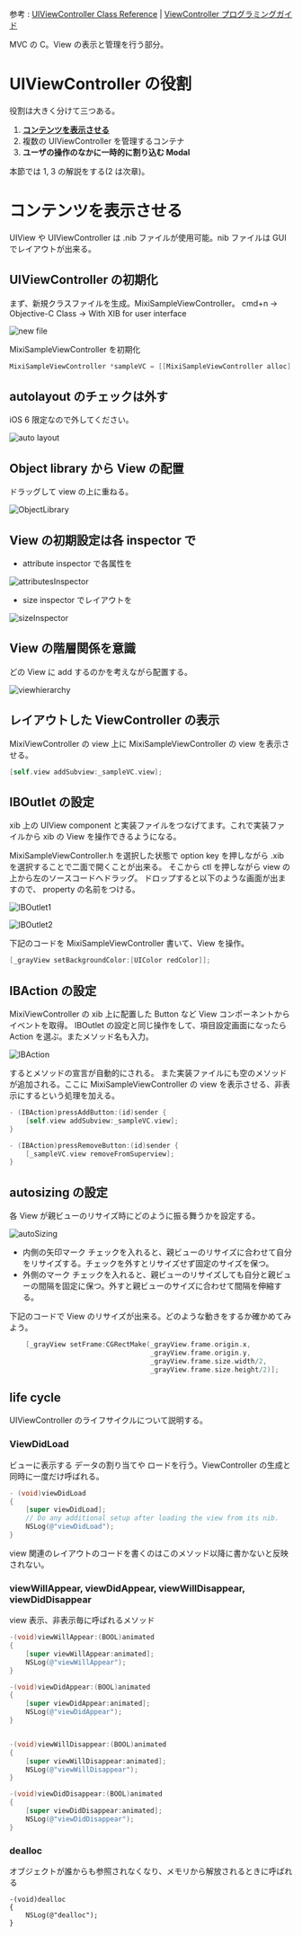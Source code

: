 参考 : [UIViewController Class Reference](http://developer.apple.com/library/ios/#documentation/uikit/reference/UIViewController_Class/Reference/Reference.html) | [ViewController プログラミングガイド](https://developer.apple.com/jp/devcenter/ios/library/documentation/ViewControllerPGforiPhoneOS.pdf)

MVC の C。View の表示と管理を行う部分。

# UIViewController の役割
役割は大きく分けて三つある。
1. [**コンテンツを表示させる**](#UIVC1) 
2. 複数の UIViewController を管理するコンテナ
3. **ユーザの操作のなかに一時的に割り込む Modal**

本節では 1, 3 の解説をする(2 は次章)。

# <a name="UIVC1">コンテンツを表示させる
UIView や UIViewController は .nib ファイルが使用可能。nib ファイルは GUI でレイアウトが出来る。

## UIViewController の初期化
まず、新規クラスファイルを生成。MixiSampleViewController。
cmd+n -> Objective-C Class -> With XIB for user interface

![new file](https://raw.github.com/mixi-inc/iOSTraining/master/Doc/Images/1.4/newFile.png)

MixiSampleViewController を初期化
```objective-c
MixiSampleViewController *sampleVC = [[MixiSampleViewController alloc] initWithNibName:@"MixiSampleViewController" bundle:nil];
```

## autolayout のチェックは外す
iOS 6 限定なので外してください。

![auto layout](https://raw.github.com/mixi-inc/iOSTraining/master/Doc/Images/1.4/autolayout.png)

## Object library から View の配置
ドラッグして view の上に重ねる。

![ObjectLibrary](https://raw.github.com/mixi-inc/iOSTraining/master/Doc/Images/1.4/ObjectLibrary.png)

## View の初期設定は各 inspector で
- attribute inspector で各属性を

![attributesInspector](https://raw.github.com/mixi-inc/iOSTraining/master/Doc/Images/1.4/attributesInspector.png)

- size inspector でレイアウトを

![sizeInspector](https://raw.github.com/mixi-inc/iOSTraining/master/Doc/Images/1.4/sizeInspector.png)

## View の階層関係を意識
どの View に add するのかを考えながら配置する。

![viewhierarchy](https://raw.github.com/mixi-inc/iOSTraining/master/Doc/Images/1.4/viewhierarchy.png)

## レイアウトした ViewController の表示
MixiViewController の view 上に MixiSampleViewController の view を表示させる。
```objective-c
[self.view addSubview:_sampleVC.view];
```

## IBOutlet の設定
xib 上の UIView component と実装ファイルをつなげてます。これで実装ファイルから xib の View を操作できるようになる。

MixiSampleViewController.h を選択した状態で option key を押しながら .xib を選択することで二面で開くことが出来る。
そこから ctl を押しながら view の上から左のソースコードへドラッグ。
ドロップすると以下のような画面が出ますので、 property の名前をつける。

![IBOutlet1](https://raw.github.com/mixi-inc/iOSTraining/master/Doc/Images/1.4/IBOutlet1.png)

![IBOutlet2](https://raw.github.com/mixi-inc/iOSTraining/master/Doc/Images/1.4/IBOutlet2.png)

下記のコードを MixiSampleViewController 書いて、View を操作。
```objective-c
[_grayView setBackgroundColor:[UIColor redColor]];
```

## IBAction の設定
MixiViewController の xib 上に配置した Button など View コンポーネントからイベントを取得。
IBOutlet の設定と同じ操作をして、項目設定画面になったら Action を選ぶ。またメソッド名も入力。

![IBAction](https://raw.github.com/mixi-inc/iOSTraining/master/Doc/Images/1.4/IBAction.png)

するとメソッドの宣言が自動的にされる。
また実装ファイルにも空のメソッドが追加される。ここに MixiSampleViewController の view を表示させる、非表示にするという処理を加える。

```objective-c
- (IBAction)pressAddButton:(id)sender {
    [self.view addSubview:_sampleVC.view];
}

- (IBAction)pressRemoveButton:(id)sender {
    [_sampleVC.view removeFromSuperview];
}
```

## autosizing の設定
各 View が親ビューのリサイズ時にどのように振る舞うかを設定する。

![autoSizing](https://raw.github.com/mixi-inc/iOSTraining/master/Doc/Images/1.4/autoSizing.png)

- 内側の矢印マーク
チェックを入れると、親ビューのリサイズに合わせて自分をリサイズする。チェックを外すとリサイズせず固定のサイズを保つ。
- 外側のマーク
チェックを入れると、親ビューのリサイズしても自分と親ビューの間隔を固定に保つ。外すと親ビューのサイズに合わせて間隔を伸縮する。

下記のコードで View のリサイズが出来る。どのような動きをするか確かめてみよう。
```objective-c
    [_grayView setFrame:CGRectMake(_grayView.frame.origin.x,
                                   _grayView.frame.origin.y,
                                   _grayView.frame.size.width/2,
                                   _grayView.frame.size.height/2)];
```
## life cycle
UIViewController のライフサイクルについて説明する。
　
### ViewDidLoad
ビューに表示する データの割り当てや ロードを行う。ViewController の生成と同時に一度だけ呼ばれる。
```objective-c
- (void)viewDidLoad
{
    [super viewDidLoad];
    // Do any additional setup after loading the view from its nib.
    NSLog(@"viewDidLoad");
}
```

view 関連のレイアウトのコードを書くのはこのメソッド以降に書かないと反映されない。

### viewWillAppear, viewDidAppear, viewWillDisappear, viewDidDisappear
view 表示、非表示毎に呼ばれるメソッド

```objective-c
-(void)viewWillAppear:(BOOL)animated
{
    [super viewWillAppear:animated];
    NSLog(@"viewWillAppear");
}

-(void)viewDidAppear:(BOOL)animated
{
    [super viewDidAppear:animated];
    NSLog(@"viewDidAppear");
}


-(void)viewWillDisappear:(BOOL)animated
{
    [super viewWillDisappear:animated];
    NSLog(@"viewWillDisappear");
}

-(void)viewDidDisappear:(BOOL)animated
{
    [super viewDidDisappear:animated];
    NSLog(@"viewDidDisappear");
}
```

### dealloc
オブジェクトが誰からも参照されなくなり、メモリから解放されるときに呼ばれる
```bojective-c
-(void)dealloc
{
    NSLog(@"dealloc");
}
```